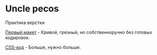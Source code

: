 

# Uncle pecos
Практика верстки

[Первый макет](https://chillywilly91.github.io/Gihub/index.html) - Кривой, грязный, но собственноручно без готовых кодировок.


[CSS-код](https://github.com/ChillyWilly91/ChillyWilly91.github.io/blob/main/Gihub/css/style.css) - Больше, нужно больше.
